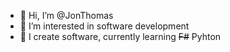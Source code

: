 - 👋 Hi, I’m @JonThomas
- 👀 I’m interested in software development
- 🌱 I create software, currently learning ~~F#~~ Pyhton

<!---
JonThomas/JonThomas is a ✨ special ✨ repository because its `README.md` (this file) appears on your GitHub profile.
You can click the Preview link to take a look at your changes.
--->

